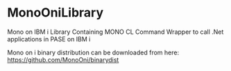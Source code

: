 # MonoOniLibrary
Mono on IBM i Library Containing MONO CL Command Wrapper to call .Net applications in PASE on IBM i 

Mono on i binary distribution can be downloaded from here:
https://github.com/MonoOni/binarydist


